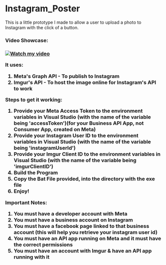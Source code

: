 # Instagram_Poster

This is a little prototype I made to allow a user to upload a photo to Instagram with the click of a button.

<h3>Video Showcase:<h3/>

[![Watch my video](https://img.youtube.com/vi/6m90Fj_rULI/0.jpg)](https://www.youtube.com/watch?v=6m90Fj_rULI)

It uses:
1. Meta's Graph API - To publish to Instagram
2. Imgur's API - To host the image online for Instagram's API to work

Steps to get it working:
1. Provide your Meta Access Token to the environment variables in Visual Studio (with the name of the variable being 'accessToken')(for your Business API App, not Consumer App, created on Meta)
2. Provide your Instagram User ID to the environment variables in Visual Studio (with the name of the variable being 'instagramUserId')
3. Provide your Imgur Client ID to the environment variables in Visual Studio (with the name of the variable being 'imgurClientID')
4. Build the Program
5. Copy the Bat File provided, into the directory with the exe file
6. Enjoy!

Important Notes:
1. You must have a developer account with Meta
2. You must have a business account on Instagram
3. You must have a facebook page linked to that business account (this will help you retrieve your instagram user id)
4. You must have an API app running on Meta and it must have the correct permissions
5. You must have an account with Imgur & have an API app running with it
